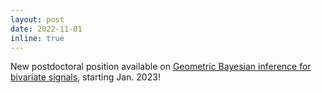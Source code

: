 ```yaml
---
layout: post
date: 2022-11-01
inline: true
---
```

New postdoctoral position available on [Geometric Bayesian inference for bivariate signals](#job-offers), starting Jan. 2023!

